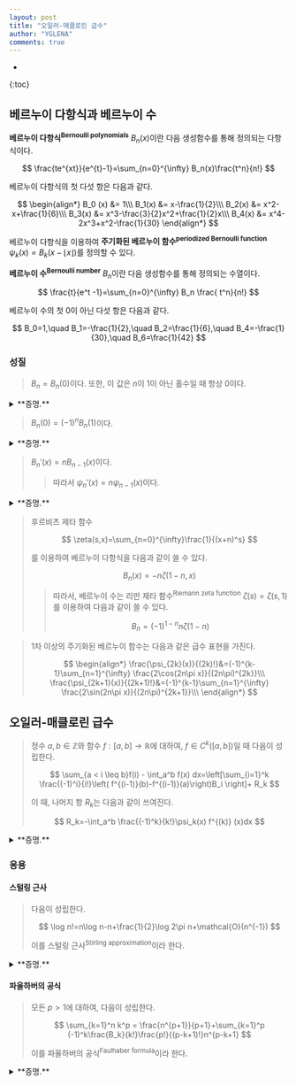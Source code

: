 ```yaml
---
layout: post
title: "오일러-매클로린 급수"
author: "YGLENA"
comments: true
---
```

* 
{:toc}
## 베르누이 다항식과 베르누이 수
**베르누이 다항식<sup>Bernoulli polynomials</sup>** $B_n(x)$이란 다음 생성함수를 통해 정의되는 다항식이다.

$$
\frac{te^{xt}}{e^{t}-1}=\sum_{n=0}^{\infty} B_n(x)\frac{t^n}{n!}
$$

베르누이 다항식의 첫 다섯 항은 다음과 같다.

$$
\begin{align*}
B_0 (x) &= 1\\\
B_1(x) &= x-\frac{1}{2}\\\
B_2(x) &= x^2-x+\frac{1}{6}\\\
B_3(x) &= x^3-\frac{3}{2}x^2+\frac{1}{2}x\\\
B_4(x) &= x^4-2x^3+x^2-\frac{1}{30}
\end{align*}
$$


베르누이 다항식을 이용하여 **주기화된 베르누이 함수<sup>periodized Bernoulli function</sup>** $\psi_k(x)=B_k(x-\lfloor x \rfloor )$를 정의할 수 있다. 

**베르누이 수<sup>Bernoulli number</sup>** $B_n$이란 다음 생성함수를 통해 정의되는 수열이다.

$$
\frac{t}{e^t -1}=\sum_{n=0}^{\infty} B_n \frac{ t^n}{n!}
$$

베르누이 수의 첫 0이 아닌 다섯 항은 다음과 같다.

$$
B_0=1,\quad B_1=-\frac{1}{2},\quad B_2=\frac{1}{6},\quad B_4=-\frac{1}{30},\quad B_6=\frac{1}{42}
$$

### 성질
> $B_n=B_n(0)$이다. 또한, 이 값은 $n$이 1이 아닌 홀수일 때 항상 $0$이다.
<details><summary>**증명.**
</summary>

베르누이 다항식의 생성함수에 $x=0$을 대입하면 베르누이 수의 생성함수를 얻는다. 베르누이 수의 생성함수에 대하여,

$$
\begin{align*}
\frac{x}{e^x -1}-\frac{-x}{e^{-x}-1}&=\frac{x(e^x+e^{-x}-2)}{(e^x-1)(e^{-x}-1)}\\\
&=-x
\end{align*}
$$

이므로, $n\neq 1$인 홀수일 때 $B_n$은 $0$이다. $\square$
</details>

> $B_n(0)=(-1)^n B_n(1)$이다.
<details><summary>**증명.**
</summary>

$B_n(1)$의 생성함수는 $\frac{te^t}{e^t-1}$이고, 따라서 $(-1)^n B_n(1)$의 생성함수는 $\frac{-te^{-t}}{e^{-t}-1}=\frac{-t}{1-e^t}$로 $B_n(0)$의 생성함수와 같다. $\square$
</details>

> $B_n'(x)=nB_{n-1}(x)$이다.
>> 따라서 $\psi_n'(x)=n\psi_{n-1}(x)$이다.
<details><summary>**증명.**
</summary>

$B_n'(x)$의 생성함수는 $\frac{t^2 e^{xt}}{e^t-1}$이고, 이는 다음과 같이 전개된다.

$$
\frac{t^2 e^{xt}}{e^t-1}=\sum_{n=0}^{\infty}B_n(x)\frac{t^{n+1}}{n!}=\sum_{n=1}^\infty nB_{n-1}(x)\frac{t^n}{n!}
$$

따라서 $B_n'(x)=nB_{n-1}(x)$이고, $B_0'(x)=0$이다. $\square$
</details>


>후르비츠 제타 함수
>
>$$
\zeta(s,x)=\sum_{n=0}^{\infty}\frac{1}{(x+n)^s}
>$$
>
>를 이용하여 베르누이 다항식을 다음과 같이 쓸 수 있다.
>
>$$
B_n(x)=-n\zeta (1-n, x)
>$$
>
>>따라서, 베르누이 수는 리만 제타 함수<sup>Riemann zeta function</sup> $\zeta(s)=\zeta(s,1)$ 를 이용하여 다음과 같이 쓸 수 있다.
>>
>>$$
B_{n}=(-1)^{1-n} n\zeta(1-n)
>>$$

>$1$차 이상의 주기화된 베르누이 함수는 다음과 같은 급수 표현을 가진다.
>
>$$
\begin{align*}
\frac{\psi_{2k}(x)}{(2k)!}&=(-1)^{k-1}\sum_{n=1}^{\infty} \frac{2\cos(2n\pi x)}{(2n\pi)^{2k}}\\\
\frac{\psi_{2k+1}(x)}{(2k+1)!}&=(-1)^{k-1}\sum_{n=1}^{\infty} \frac{2\sin(2n\pi x)}{(2n\pi)^{2k+1}}\\\
\end{align*}
>$$

## 오일러-매클로린 급수
>정수 $a,b\in \mathbb{Z}$와 함수 $f:[ a,b ]\rightarrow \mathbb{R}$에 대하여,  $f\in C^k([a, b])$일 때 다음이 성립한다.
>
>$$
\sum_{a < i \leq b}f(i) - \int_a^b f(x) dx=\left[\sum_{i=1}^k \frac{(-1)^i}{i!}\left( f^{(i-1)}(b)-f^{(i-1)}(a)\right)B_i \right]+ R_k
>$$
>
>이 때, 나머지 항 $R_k$는 다음과 같이 쓰여진다.
>
>$$
R_k=-\int_a^b \frac{(-1)^k}{k!}\psi_k(x) f^{(k)} (x)dx
>$$
>

<details><summary>**증명.**
</summary>

$k=1$이라 하자. 아벨의 부분합 공식<sup>Abel partial summation formula</sup>

$$
\sum_{i=m}^n (a_{k+1}-a_k)b_k = a_{n+1}b_{n+1}-a_m b_m -\sum_{k=m}^n a_{k+1}(b_{k+1}-b_k)
$$

를 이용하여 다음과 같이 쓸 수 있다.

$$
\begin{align*}
\sum_{a< n \leq b} f(n)&=(b-a-1) f(b)+f(a)-\sum_{a\leq n\leq b-1} (n-a-1)(f(n+1)-f(n))\\\
&=(b-a-1) f(b)+f(a)-\sum_{a\leq n\leq b-1} (n-a-1)\int_n^{n+1} f'(t)dt\\\
&=(b-a-1) f(b)+f(a)-\sum_{a\leq n\leq b-1} \int_n^{n+1} (\lfloor t\rfloor - a-1)f'(t)dt\\\
&= bf(b)-af(a)-\int_a^b (t-(t-\lfloor t\rfloor))f'(t)dt\\\
\end{align*}
$$

부분적분을 이용하여,

$$
\begin{align*}
\sum_{a< n \leq b} f(n)&= \int_a^b f(t) dt + \int_a^b(t-\lfloor t\rfloor )f'(t)dt\\\
&=\int_a^b f(t)dt + \int_a^b \psi(t) f'(t) dt +\frac{1}{2}(f(b)-f(a))\\\
&=\int_a^b f(t)dt + \frac{1}{2}(f(b)-f(a))+R_1
\end{align*}
$$

$k>1$의 경우, 귀납법을 사용한다. 귀납 가정에 의하여 다음을 알고 있다.

$$
R_{k-1}=-\int_a^b \frac{(-1)^{k-1}}{(k-1)!}\psi_{k-1}(x)f^{(k-1)}(x)dx
$$

이를 부분적분하면 다음을 얻는다.

$$
R_{k-1}=\frac{(-1)^{k}}{k!}\left.\psi_{k}(x) f^{(k-1)}(x)\right\rvert_a^b-\int_a^b \frac{(-1)^{k}}{k!}\psi_{k}(x) f^{(k)}(x)dx
$$

뒤의 항은 $R_k$이고, 앞의 항은

$$
\frac{(-1)^k}{k!}B_k \left(f^{(k-1)}(b)-f^{(k-1)}(a)\right)
$$

이며, 이는 $k$차 오일러-매클로린 급수 항이다. $\square$
</details>

### 응용
#### 스털링 근사
>다음이 성립한다.
>
>$$
\log n!=n\log n-n+\frac{1}{2}\log 2\pi n+\mathcal{O}(n^{-1})
>$$
>
>이를 스털링 근사<sup>Stirling approximation</sup>이라 한다.

<details><summary>**증명.**
</summary>

$f(x)=\log x$로 두고, $k=1, a=1, b=n\in \mathbb{N}$이라 두면,

$$
\log n!=\sum_{i=1}^n \log i = n\log n - n + 1 + \frac{\log n}{2}+\int_1^n \frac{\psi_1(t)}{t} dt
$$

여기서, 부분적분을 이용해

$$
\int_1^n \frac{\psi_1(t)}{t}dt=\left.\frac{\psi_2(t)}{2t}\right\rvert_1^n+\int_1^n \frac{\psi_2(t)}{2t^2}dt
$$

를 얻는다. $\psi_2(t)$의 급수 표현으로부터 $\lvert\psi_2(t)\rvert<\infty$임을 알 수 있고, 따라서 위의 적분값 또한 모든 $n$에 대하여 유한함을 알 수 있다. 그러므로 $\log n$차수까지 다음을 얻는다.

$$
\log n!=n\log n-n+\frac{1}{2}\log n+\mathcal{O}(1)
$$

조금 더 정확하게, 다음이 성립한다.

$$
\lim_{n\rightarrow \infty}\int_1^n \frac{\psi_1(t)}{t} dt + 1 = \log \sqrt{2\pi}
$$

따라서 다음을 얻는다.

$$
\log n!=n\log n-n+\frac{1}{2}\log 2\pi n+\mathcal{O}(n^{-1})
$$

$\square$

</details>

#### 파울하버의 공식
>모든 $p>1$에 대하여, 다음이 성립한다.
>
>$$
\sum_{k=1}^n k^p = \frac{n^{p+1}}{p+1}+\sum_{k=1}^p (-1)^k\frac{B_k}{k!}\frac{p!}{(p-k+1)!}n^{p-k+1}
>$$
>
>이를 파울하버의 공식<sup>Faulhaber formula</sup>이라 한다.

<details><summary>**증명.**
</summary> 

$f(x)=x^p$로 두고, $k=p$, $a=0$, $b=n\in \mathbb{N}$으로 두면,

$$
\sum_{k=1}^n k^p=\int_0^n x^p dx+\left[\sum_{i=1}^k \frac{(-1)^i}{i!}\frac{p!}{(p-i+1)!}n^{p-i+1} B_i\right]+R_k
$$

여기서,

$$
R_k=-\int_a^b \frac{(-1)^k}{k!}\psi_p(x)dx=0
$$

이고, 첫 항은 $\frac{n^{p+1}}{p+1}$이므로 준식이 성립한다. $\square$

</details>